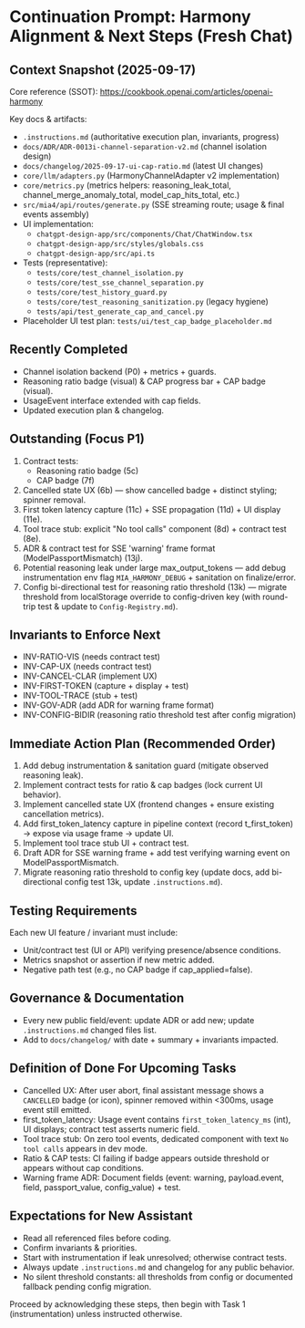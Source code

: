 # Continuation Prompt: Harmony Alignment & Next Steps (Fresh Chat)

## Context Snapshot (2025-09-17)
Core reference (SSOT): https://cookbook.openai.com/articles/openai-harmony

Key docs & artifacts:
- `.instructions.md` (authoritative execution plan, invariants, progress)
- `docs/ADR/ADR-0013i-channel-separation-v2.md` (channel isolation design)
- `docs/changelog/2025-09-17-ui-cap-ratio.md` (latest UI changes)
- `core/llm/adapters.py` (HarmonyChannelAdapter v2 implementation)
- `core/metrics.py` (metrics helpers: reasoning_leak_total, channel_merge_anomaly_total, model_cap_hits_total, etc.)
- `src/mia4/api/routes/generate.py` (SSE streaming route; usage & final events assembly)
- UI implementation:
  - `chatgpt-design-app/src/components/Chat/ChatWindow.tsx`
  - `chatgpt-design-app/src/styles/globals.css`
  - `chatgpt-design-app/src/api.ts`
- Tests (representative):
  - `tests/core/test_channel_isolation.py`
  - `tests/core/test_sse_channel_separation.py`
  - `tests/core/test_history_guard.py`
  - `tests/core/test_reasoning_sanitization.py` (legacy hygiene)
  - `tests/api/test_generate_cap_and_cancel.py`
- Placeholder UI test plan: `tests/ui/test_cap_badge_placeholder.md`

## Recently Completed
- Channel isolation backend (P0) + metrics + guards.
- Reasoning ratio badge (visual) & CAP progress bar + CAP badge (visual).
- UsageEvent interface extended with cap fields.
- Updated execution plan & changelog.

## Outstanding (Focus P1)
1. Contract tests:
   - Reasoning ratio badge (5c)
   - CAP badge (7f)
2. Cancelled state UX (6b) — show cancelled badge + distinct styling; spinner removal.
3. First token latency capture (11c) + SSE propagation (11d) + UI display (11e).
4. Tool trace stub: explicit "No tool calls" component (8d) + contract test (8e).
5. ADR & contract test for SSE 'warning' frame format (ModelPassportMismatch) (13j).
6. Potential reasoning leak under large max_output_tokens — add debug instrumentation env flag `MIA_HARMONY_DEBUG` + sanitation on finalize/error.
7. Config bi-directional test for reasoning ratio threshold (13k) — migrate threshold from localStorage override to config-driven key (with round-trip test & update to `Config-Registry.md`).

## Invariants to Enforce Next
- INV-RATIO-VIS (needs contract test)
- INV-CAP-UX (needs contract test)
- INV-CANCEL-CLAR (implement UX)
- INV-FIRST-TOKEN (capture + display + test)
- INV-TOOL-TRACE (stub + test)
- INV-GOV-ADR (add ADR for warning frame format)
- INV-CONFIG-BIDIR (reasoning ratio threshold test after config migration)

## Immediate Action Plan (Recommended Order)
1. Add debug instrumentation & sanitation guard (mitigate observed reasoning leak).
2. Implement contract tests for ratio & cap badges (lock current UI behavior).
3. Implement cancelled state UX (frontend changes + ensure existing cancellation metrics).
4. Add first_token_latency capture in pipeline context (record t_first_token) → expose via usage frame → update UI.
5. Implement tool trace stub UI + contract test.
6. Draft ADR for SSE warning frame + add test verifying warning event on ModelPassportMismatch.
7. Migrate reasoning ratio threshold to config key (update docs, add bi-directional config test 13k, update `.instructions.md`).

## Testing Requirements
Each new UI feature / invariant must include:
- Unit/contract test (UI or API) verifying presence/absence conditions.
- Metrics snapshot or assertion if new metric added.
- Negative path test (e.g., no CAP badge if cap_applied=false).

## Governance & Documentation
- Every new public field/event: update ADR or add new; update `.instructions.md` changed files list.
- Add to `docs/changelog/` with date + summary + invariants impacted.

## Definition of Done For Upcoming Tasks
- Cancelled UX: After user abort, final assistant message shows a `CANCELLED` badge (or icon), spinner removed within <300ms, usage event still emitted.
- first_token_latency: Usage event contains `first_token_latency_ms` (int), UI displays; contract test asserts numeric field.
- Tool trace stub: On zero tool events, dedicated component with text `No tool calls` appears in dev mode.
- Ratio & CAP tests: CI failing if badge appears outside threshold or appears without cap conditions.
- Warning frame ADR: Document fields (event: warning, payload.event, field, passport_value, config_value) + test.

## Expectations for New Assistant
- Read all referenced files before coding.
- Confirm invariants & priorities.
- Start with instrumentation if leak unresolved; otherwise contract tests.
- Always update `.instructions.md` and changelog for any public behavior.
- No silent threshold constants: all thresholds from config or documented fallback pending config migration.

Proceed by acknowledging these steps, then begin with Task 1 (instrumentation) unless instructed otherwise.
